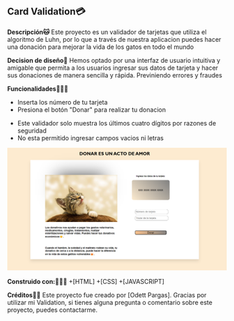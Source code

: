 ## Card Validation💳

**Descripción🐱**
Este proyecto es un validador de tarjetas que utiliza el algoritmo de Luhn, por lo que a través de nuestra aplicacion puedes hacer una donación para mejorar la vida de los gatos en todo el mundo

**Decision de diseño📝**
Hemos optado por una interfaz de usuario intuitiva y amigable que permita a los usuarios ingresar sus datos de tarjeta y hacer sus donaciones de manera sencilla y rápida. Previniendo errores y fraudes

**Funcionalidades💁🏼‍♀️**
+ Inserta los número de tu tarjeta
+ Presiona el botón "Donar" para realizar tu donacion
- Este validador solo muestra los últimos cuatro dígitos por razones de seguridad
- No esta permitido ingresar campos vacios ni letras
<img src="img/card-validation.png">

**Construido con:👩🏼‍💻**
+[HTML]
+[CSS]
+[JAVASCRIPT]

**Créditos💅🏼**
Este proyecto fue creado por [Odett Pargas].
Gracias por utilizar mi Validation, si tienes alguna pregunta o comentario sobre este proyecto, puedes contactarme.
